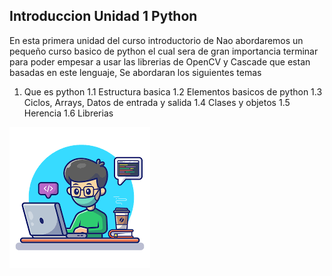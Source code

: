 ## Introduccion Unidad 1 Python

En esta primera unidad del curso introductorio de Nao abordaremos un pequeño curso basico  de python el cual sera  de gran importancia terminar para poder empesar a usar las librerias de  OpenCV y Cascade que estan basadas en este lenguaje, Se abordaran los siguientes temas

 1. Que es python
 1.1 Estructura basica 
 1.2 Elementos basicos de python
 1.3 Ciclos, Arrays, Datos de entrada y salida
 1.4 Clases y objetos
 1.5 Herencia
 1.6 Librerias

 ![ boy code](/assets/boy-code.png)


